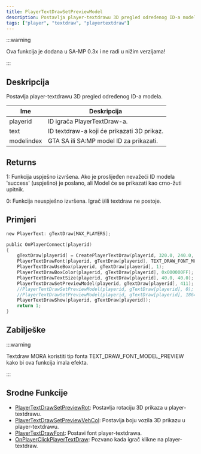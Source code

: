 ```yaml
---
title: PlayerTextDrawSetPreviewModel
description: Postavlja player-textdrawu 3D pregled određenog ID-a modela.
tags: ["player", "textdraw", "playertextdraw"]
---
```


:::warning

Ova funkcija je dodana u SA-MP 0.3x i ne radi u nižim verzijama!

:::

## Deskripcija

Postavlja player-textdrawu 3D pregled određenog ID-a modela.

| Ime        | Deskripcija                                |
| ---------- | ------------------------------------------ |
| playerid   | ID igrača PlayerTextDraw-a.                |
| text       | ID textdraw-a koji će prikazati 3D prikaz. |
| modelindex | GTA SA ili SA:MP model ID za prikazati.    |

## Returns

1: Funkcija uspješno izvršena. Ako je proslijeđen nevažeći ID modela 'success' (uspješno) je poslano, ali Model će se prikazati kao crno-žuti upitnik.

0: Funkcija neuspješno izvršena. Igrač i/ili textdraw ne postoje.

## Primjeri

```c
new PlayerText: gTextDraw[MAX_PLAYERS];

public OnPlayerConnect(playerid)
{
    gTextDraw[playerid] = CreatePlayerTextDraw(playerid, 320.0, 240.0, "_");
    PlayerTextDrawFont(playerid, gTextDraw[playerid], TEXT_DRAW_FONT_MODEL_PREVIEW);
    PlayerTextDrawUseBox(playerid, gTextDraw[playerid], 1);
    PlayerTextDrawBoxColor(playerid, gTextDraw[playerid], 0x000000FF);
    PlayerTextDrawTextSize(playerid, gTextDraw[playerid], 40.0, 40.0);
    PlayerTextDrawSetPreviewModel(playerid, gTextDraw[playerid], 411); // Prikaži Infernus (model 411)
    //PlayerTextDrawSetPreviewModel(playerid, gTextDraw[playerid], 0); //Prikaži model 0 (CJ Skin)
    //PlayerTextDrawSetPreviewModel(playerid, gTextDraw[playerid], 18646); //Prikaži model 18646 (police light object)
    PlayerTextDrawShow(playerid, gTextDraw[playerid]);
    return 1;
}
```

## Zabilješke

:::warning

Textdraw MORA koristiti tip fonta TEXT_DRAW_FONT_MODEL_PREVIEW kako bi ova funkcija imala efekta.

:::

## Srodne Funkcije

- [PlayerTextDrawSetPreviewRot](PlayerTextDrawSetPreviewRot): Postavlja rotaciju 3D prikaza u player-textdrawu.
- [PlayerTextDrawSetPreviewVehCol](PlayerTextDrawSetPreviewVehCol): Postavlja boju vozila 3D prikazu u player-textdrawu.
- [PlayerTextDrawFont](PlayerTextDrawFont): Postavi font player-textdrawa.
- [OnPlayerClickPlayerTextDraw](../callbacks/OnPlayerClickPlayerTextDraw): Pozvano kada igrač klikne na player-textdraw.
